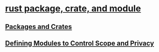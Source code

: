 # [rust package, crate, and module](https://doc.rust-lang.org/book/ch07-00-managing-growing-projects-with-packages-crates-and-modules.html)

## [Packages and Crates](https://doc.rust-lang.org/book/ch07-01-packages-and-crates.html)

## [Defining Modules to Control Scope and Privacy](https://doc.rust-lang.org/book/ch07-02-defining-modules-to-control-scope-and-privacy.html)
